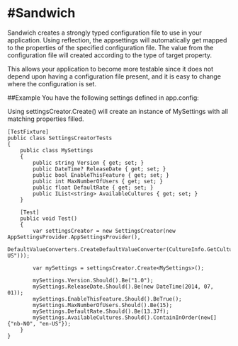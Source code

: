 #Sandwich
========

Sandwich creates a strongly typed configuration file to use in your application. Using reflection, the appsettings will automatically get mapped to the properties of the specified configuration file. The value from the configuration file will created according to the type of target property. 

This allows your application to become more testable since it does not depend upon having a configuration file present, and it is easy to change where the configuration is set.

##Example
You have the following settings defined in app.config:
  <appSettings>
    <add key="Version" value="1.0"/>
    <add key="ReleaseDate" value="2014-07-01"/>
    <add key="EnableThisFeature" value="true"/>
    <add key="MaxNumberOfUsers" value="15"/>
    <add key="DefaultRate" value="13.37"/>
    <add key="AvailableCultures" value="nb-NO,en-US"/>
  </appSettings> 

Using settingsCreator.Create<MySettings>() will create an instance of MySettings with all matching properties filled.

	[TestFixture]
    public class SettingsCreatorTests
    {
        public class MySettings
        {
            public string Version { get; set; }
            public DateTime? ReleaseDate { get; set; }
            public bool EnableThisFeature { get; set; }
            public int MaxNumberOfUsers { get; set; }
            public float DefaultRate { get; set; }
            public IList<string> AvailableCultures { get; set; }
        }

        [Test]
        public void Test()
        {
            var settingsCreator = new SettingsCreator(new AppSettingsProvider.AppSettingsProvider(),
                DefaultValueConverters.CreateDefaultValueConverter(CultureInfo.GetCultureInfo("en-US")));

            var mySettings = settingsCreator.Create<MySettings>();

            mySettings.Version.Should().Be("1.0");
            mySettings.ReleaseDate.Should().Be(new DateTime(2014, 07, 01));
            mySettings.EnableThisFeature.Should().BeTrue();
            mySettings.MaxNumberOfUsers.Should().Be(15);
            mySettings.DefaultRate.Should().Be(13.37f);
            mySettings.AvailableCultures.Should().ContainInOrder(new[] {"nb-NO", "en-US"});
        }
    }

